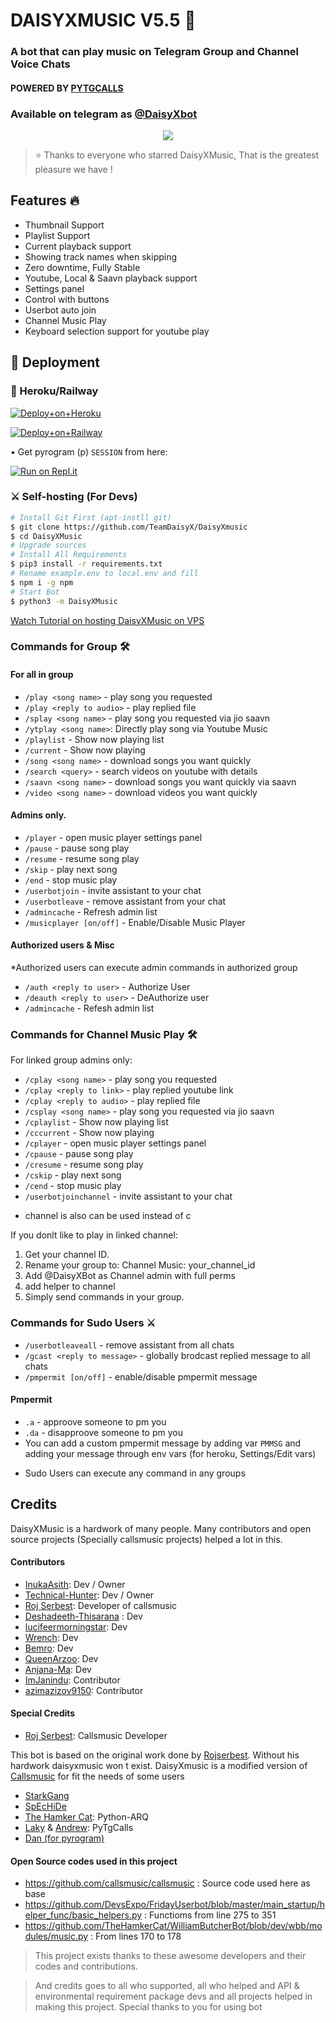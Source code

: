 
<h1 align="centre"> DAISYXMUSIC V5.5 🎵 </h1> 

### A bot that can play music on Telegram Group and Channel Voice Chats
#### POWERED BY [PYTGCALLS](https://github.com/pytgcalls/pytgcalls)
### Available on telegram as [@DaisyXbot](https://t.me/daisyxbot)

<p align="center">
  <img src="https://telegra.ph/file/dd04b1968f1bc1169d162.jpg">
</p>

> ⭐️ Thanks to everyone who starred DaisyXMusic, That is the greatest pleasure we have !

<h2> Features 🔥 </h2>

- Thumbnail Support
- Playlist Support
- Current playback support
- Showing track names when skipping
- Zero downtime, Fully Stable
- Youtube, Local & Saavn playback support
- Settings panel
- Control with buttons
- Userbot auto join
- Channel Music Play
- Keyboard selection support for youtube play

## 🚀 Deployment

### 💜 Heroku/Railway

[![Deploy+on+Heroku](https://www.herokucdn.com/deploy/button.svg)](https://heroku.com/deploy?template=https://github.com/TeamDaisyX/DaisyXMusic/tree/Py-Tgcalls(main))

[![Deploy+on+Railway](https://railway.app/button.svg)](https://railway.app/new/template?template=https://github.com/TeamDaisyX/DaisyXMusic/tree/Py-Tgcalls(main)&envs=SESSION_NAME,BOT_TOKEN,BOT_USERNAME,BOT_NAME,SUPPORT_GROUP,PROJECT_NAME,ARQ_API_KEY,ASSISTANT_NAME,BG_IMAGE,UPDATES_CHANNEL,API_ID,PMPERMIT,API_HASH,SUDO_USERS,DURATION_LIMIT)



• Get pyrogram (p)  `SESSION` from here:

[![Run on Repl.it](https://repl.it/badge/github/SpEcHiDe/GenerateStringSession)](https://repl.it/@SpEcHiDe/GenerateStringSession)

### ⚔ Self-hosting (For Devs) 
```sh
# Install Git First (apt-instll git)
$ git clone https://github.com/TeamDaisyX/DaisyXmusic
$ cd DaisyXMusic
# Upgrade sources
# Install All Requirements 
$ pip3 install -r requirements.txt
# Rename example.env to local.env and fill
$ npm i -g npm
# Start Bot 
$ python3 -m DaisyXMusic
```

[Watch Tutorial on hosting DaisyXMusic on VPS](https://youtu.be/MdavNbazT7Q)


### Commands for Group 🛠
#### For all in group

- `/play <song name>` - play song you requested
- `/play <reply to audio>` - play replied file
- `/splay <song name>` - play song you requested via jio saavn
- `/ytplay <song name>`: Directly play song via Youtube Music
- `/playlist` - Show now playing list
- `/current` - Show now playing
- `/song <song name>` - download songs you want quickly
- `/search <query>` - search videos on youtube with details
- `/saavn <song name>` - download songs you want quickly via saavn
- `/video <song name>` - download videos you want quickly


#### Admins only.
- `/player` - open music player settings panel
- `/pause` - pause song play
- `/resume` - resume song play
- `/skip` - play next song
- `/end` - stop music play
- `/userbotjoin` - invite assistant to your chat
- `/userbotleave` - remove assistant from your chat
- `/admincache` - Refresh admin list
- `/musicplayer [on/off]` - Enable/Disable Music Player

#### Authorized users & Misc
*Authorized users can execute admin commands in authorized group
- `/auth <reply to user>` - Authorize User
- `/deauth <reply to user>` - DeAuthorize user
- `/admincache` - Refesh admin list


### Commands for Channel Music Play 🛠
For linked group admins only:
- `/cplay <song name>` - play song you requested
- `/cplay <reply to link>` - play replied youtube link
- `/cplay <reply to audio>` - play replied file
- `/csplay <song name>` - play song you requested via jio saavn
- `/cplaylist` - Show now playing list
- `/cccurrent` - Show now playing
- `/cplayer` - open music player settings panel
- `/cpause` - pause song play
- `/cresume` - resume song play
- `/cskip` - play next song
- `/cend` - stop music play
- `/userbotjoinchannel` - invite assistant to your chat
* channel is also can be used instead of c

If you donlt like to play in linked channel:
 1. Get your channel ID.
 2. Rename your group to: Channel Music: your_channel_id
 3. Add @DaisyXBot as Channel admin with full perms
 4. add helper to channel
 5. Simply send commands in your group.


### Commands for Sudo Users ⚔️
- `/userbotleaveall` - remove assistant from all chats
- `/gcast <reply to message>` - globally brodcast replied message to all chats
- `/pmpermit [on/off]` - enable/disable pmpermit message

#### Pmpermit
- `.a` - approove someone to pm you
- `.da` - disapproove someone to pm you
- You can add a custom pmpermit message by adding var `PMMSG` and adding your message through env vars (for heroku, Settings/Edit vars)

+ Sudo Users can execute any command in any groups


## Credits
DaisyXMusic is a hardwork of many people. Many contributors and open source projects (Specially callsmusic projects) helped a lot in this. 

#### Contributors
- [InukaAsith](https://github.com/InukaAsith): Dev / Owner
- [Technical-Hunter](https://github.com/Technical-Hunter): Dev / Owner
- [Roj Serbest](http://github.com/rojserbest): Developer of callsmusic 
- [Deshadeeth-Thisarana](https://github.com/deshadeeth-thisarana) : Dev
- [lucifeermorningstar](https://github.com/lucifeermorningstar): Dev
- [Wrench](https://github.com/EverythingSuckz/): Dev
- [Bemro](https://github.com/bemroofficial): Dev
- [QueenArzoo](https://github.com/QueenArzoo): Dev
- [Anjana-Ma](https://github.com/Anjana-Ma): Dev
- [ImJanindu](https://github.com/ImJanindu): Contributor
- [azimazizov9150](https://github.com/azimazizov9150): Contributor


#### Special Credits
- [Roj Serbest](http://github.com/rojserbest): Callsmusic Developer

This bot is based on the original work done by [Rojserbest](http://github.com/rojserbest). Without his hardwork daisyxmusic won t exist. 
DaisyXmusic is a modified version of [Callsmusic](https://github.com/callsmusic/callsmusic) for fit the needs of some users

- [StarkGang](https://github.com/StarkGang/)
- [SpEcHiDe](https://github.com/SpEcHiDe/)
- [The Hamker Cat](https://github.com/thehamkercat): Python-ARQ
- [Laky](https://github.com/Laky-64) & [Andrew](https://github.com/AndrewLaneX): PyTgCalls
- [Dan (for pyrogram)](https://github.com/delivrance)


#### Open Source codes used in this project 
- https://github.com/callsmusic/callsmusic : Source code used here as base
- https://github.com/DevsExpo/FridayUserbot/blob/master/main_startup/helper_func/basic_helpers.py : Functioms from line 275 to 351
- https://github.com/TheHamkerCat/WilliamButcherBot/blob/dev/wbb/modules/music.py : From lines 170 to 178


> This project exists thanks to these awesome developers and their codes and contributions.

> And credits goes to all who supported, all who helped and API & environmental requirement package devs and all projects helped in making this project.
> Special thanks to you for using bot

